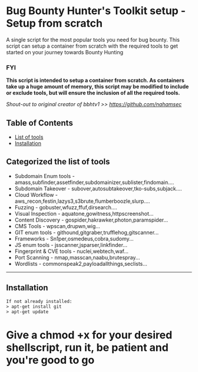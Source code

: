 # Bug Bounty Hunter's Toolkit setup - Setup from scratch
A single script for the most popular tools you need for bug bounty. This script can setup a container from scratch with the required tools to get started on your journey towards Bounty Hunting

### FYI  
**This script is intended to setup a container from scratch. As containers take up a huge amount of memory, this script may be modified to include or exclude tools, but will ensure the inclusion of all the required tools.**

*Shout-out to original creator of bbhtv1 >> https://github.com/nahamsec*

## Table of Contents 

- [List of tools](#Categorized-the-list-of-tools)
- [Installation](#installation)


## Categorized the list of tools

* Subdomain Enum tools        - amass,subfinder,assetfinder,subdomainizer,sublister,findomain....
* Subdomain Takeover          - subover,autosubtakeover,tko-subs,subjack....
* Cloud Workflow              - aws_recon,festin,lazys3,s3brute,flumberboozle,slurp....
* Fuzzing                     - gobuster,wfuzz,ffuf,dirsearch....
* Visual Inspection           - aquatone,gowitness,httpscreenshot...
* Content Discovery           - gospider,hakrawker,photon,paramspider...
* CMS Tools                   - wpscan,drupwn,wig...
* GIT enum tools              - githound,gitgraber,trufflehog,gitscanner...
* Frameworks                  - Sn1per,osmedeus,cobra,sudomy...
* JS enum tools               - jsscanner,jsparser,linkfinder...
* Fingerprint & CVE tools     - nuclei,webtech,waf...
* Port Scanning               - nmap,masscan,naabu,brutespray...
* Wordlists                   - commonspeak2,payloadallthings,seclists...


---

## Installation
```
If not already installed:
> apt-get install git
> apt-get update
```

# Give a chmod +x for your desired shellscript, run it, be patient and you're good to go
